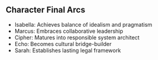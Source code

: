 ## Character Final Arcs
- Isabella: Achieves balance of idealism and pragmatism
- Marcus: Embraces collaborative leadership
- Cipher: Matures into responsible system architect
- Echo: Becomes cultural bridge-builder
- Sarah: Establishes lasting legal framework
